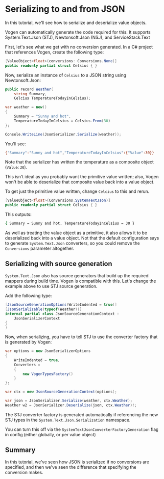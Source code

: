 # Serializing to and from JSON

In this tutorial, we'll see how to serialize and deserialize value objects.

Vogen can automatically generate the code required for this.
It supports System.Text.Json (STJ), Newtonsoft.Json (NSJ), and ServiceStack.Text

First, let's see what we get with no conversion generated. 
In a C# project that references Vogen, create the following type:

```c#
[ValueObject<float>(conversions: Conversions.None)]
public readonly partial struct Celsius { }
```

Now, serialize an instance of `Celsius` to a JSON string using Newtonsoft.Json:

```C#
public record Weather(
    string Summary, 
    Celcius TemperatureTodayInCelsius);

var weather = new()
{
    Summary = "Sunny and hot",
    TemperatureTodayInCelsius = Celsius.From(30)
};

Console.WriteLine(JsonSerializer.Serialize(weather));
```

You'll see:

```Bash
{"Summary":"Sunny and hot","TemperatureTodayInCelsius":{"Value":30}}
```

Note that the serializer has written the temperature as a composite object (`Value:30`).

This isn't ideal as you probably want the primitive value written;
also, Vogen won't be able to deserialize that composite value back into a value object.

To get just the primitive value written, change `Celcius` to this and rerun.

```c#
[ValueObject<float>(Conversions.SystemTextJson)]
public readonly partial struct Celsius { }
```

This outputs:

```Bash
{ Summary = Sunny and hot, TemperatureTodayInCelsius = 30 }
```

As well as treating the value object as a primitive, it also allows it to be deserialized back into a value object.
Not that the default configuration says to generate `System.Text.Json` converters, so you could remove the `Conversions` parameter altogether.

## Serializing with source generation
`System.Text.Json` also has source generators that build up the required mappers during build time.
Vogen is compatible with this. Let's change the example above to use STJ source generation.

Add the following type:

```c#
[JsonSourceGenerationOptions(WriteIndented = true)]
[JsonSerializable(typeof(Weather))]
internal partial class JsonSourceGenerationContext :
    JsonSerializerContext
{
}
```

Now, when serializing, you have to tell STJ to use the converter factory that is generated by Vogen:

```C#
var options = new JsonSerializerOptions
{
    WriteIndented = true,
    Converters =
    {
        new VogenTypesFactory()
    }
};

var ctx = new JsonSourceGenerationContext(options);

var json = JsonSerializer.Serialize(weather, ctx.Weather);
Weather w2 = JsonSerializer.Deserialize(json, ctx.Weather)!;
```

The STJ converter factory is generated automatically if referencing the new STJ types in the `System.Text.Json.Serialization` namespace.

You can turn this off via the `SystemTextJsonConverterFactoryGeneration` flag in config (either globally, or per value object)

## Summary

In this tutorial, we've seen how JSON is serialized if no conversions are specified, and then we've seen the difference
that specifying the conversion makes.

